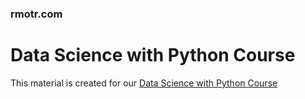 ### rmotr.com
# Data Science with Python Course

This material is created for our [Data Science with Python Course](https://my.ine.com/DataScience/learning-paths/5c85bfd2-e900-4f3c-aebb-bdc8e096270f/first-steps-in-data-science-with-python)
